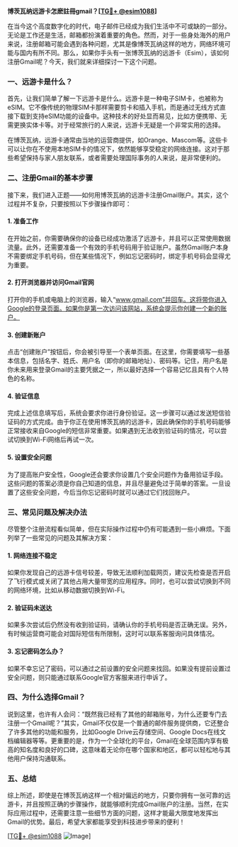 **博茨瓦纳远游卡怎麽註冊gmail？[[TG💪+ @esim1088](https://t.me/s/esim1088)]**

在当今这个高度数字化的时代，电子邮件已经成为我们生活中不可或缺的一部分。无论是工作还是生活，邮箱都扮演着重要的角色。然而，对于一些身处海外的用户来说，注册邮箱可能会遇到各种问题，尤其是像博茨瓦纳这样的地方，网络环境可能与国内有所不同。那么，如果你手头有一张博茨瓦纳的远游卡（Esim），该如何注册Gmail呢？今天，我们就来详细探讨一下这个问题。

### 一、远游卡是什么？

首先，让我们简单了解一下远游卡是什么。远游卡是一种电子SIM卡，也被称为eSIM。它不像传统的物理SIM卡那样需要剪卡和插入手机，而是通过无线方式直接下载到支持eSIM功能的设备中。这种技术的好处显而易见，比如方便携带、无需更换实体卡等。对于经常旅行的人来说，远游卡无疑是一个非常实用的选择。

在博茨瓦纳，远游卡通常由当地的运营商提供，如Orange、Mascom等。这些卡可以让你在不使用本地SIM卡的情况下，依然能够享受稳定的网络连接。这对于那些希望保持与家人朋友联系，或者需要处理国际事务的人来说，是非常便利的。

### 二、注册Gmail的基本步骤

接下来，我们进入正题——如何用博茨瓦纳的远游卡注册Gmail账户。其实，这个过程并不复杂，只要按照以下步骤操作即可：

#### 1. 准备工作

在开始之前，你需要确保你的设备已经成功激活了远游卡，并且可以正常使用数据流量。此外，还需要准备一个有效的手机号码用于验证账户。虽然Gmail账户本身不需要绑定手机号码，但在某些情况下，例如忘记密码时，绑定手机号码会显得尤为重要。

#### 2. 打开浏览器并访问Gmail官网

打开你的手机或电脑上的浏览器，输入“www.gmail.com”并回车。这将带你进入Google的登录页面。如果你是第一次访问该网站，系统会提示你创建一个新的账户。

#### 3. 创建新账户

点击“创建账户”按钮后，你会被引导至一个表单页面。在这里，你需要填写一些基本信息，包括名字、姓氏、用户名（即你的邮箱地址）、密码等。记住，用户名是你未来用来登录Gmail的主要凭据之一，所以最好选择一个容易记忆且具有个人特色的名称。

#### 4. 验证信息

完成上述信息填写后，系统会要求你进行身份验证。这一步骤可以通过发送短信验证码的方式完成。由于你正在使用博茨瓦纳的远游卡，因此确保你的手机号码能够正常接收来自Google的短信非常重要。如果遇到无法收到验证码的情况，可以尝试切换到Wi-Fi网络后再试一次。

#### 5. 设置安全问题

为了提高账户安全性，Google还会要求你设置几个安全问题作为备用验证手段。这些问题的答案必须是你自己知道的信息，并且尽量避免过于简单的答案。一旦设置了这些安全问题，今后当你忘记密码时就可以通过它们找回账户。

### 三、常见问题及解决办法

尽管整个注册流程看似简单，但在实际操作过程中仍有可能遇到一些小麻烦。下面列举了一些常见的问题及其解决方案：

#### 1. 网络连接不稳定

如果你发现自己的远游卡信号较差，导致无法顺利加载网页，建议先检查是否开启了飞行模式或关闭了其他占用大量带宽的应用程序。同时，也可以尝试切换到不同的网络环境，比如从移动数据切换到Wi-Fi。

#### 2. 验证码未送达

如果多次尝试后仍然没有收到验证码，请确认你的手机号码是否正确无误。另外，有时候运营商可能会对国际短信有所限制，这时可以联系客服询问具体情况。

#### 3. 忘记密码怎么办？

如果不幸忘记了密码，可以通过之前设置的安全问题来找回。如果没有提前设置过安全问题，则只能通过联系Google官方客服来进行申诉了。

### 四、为什么选择Gmail？

说到这里，也许有人会问：“既然我已经有了其他的邮箱账号，为什么还要专门去注册一个Gmail呢？”其实，Gmail不仅仅是一个普通的邮件服务提供商，它还整合了许多其他的功能和服务，比如Google Drive云存储空间、Google Docs在线文档编辑器等等。更重要的是，作为一个全球化的平台，Gmail在全球范围内享有极高的知名度和良好的口碑，这意味着无论你在哪个国家和地区，都可以轻松地与其他用户保持沟通联系。

### 五、总结

综上所述，即使是在博茨瓦纳这样一个相对偏远的地方，只要你拥有一张可靠的远游卡，并且按照正确的步骤操作，就能够顺利完成Gmail账户的注册。当然，在实际应用过程中，还需要注意一些细节方面的问题，这样才能最大限度地发挥出Gmail的优势。最后，希望大家都能享受到科技进步带来的便利！

[[TG💪+ @esim1088](https://t.me/s/esim1088) ![Image](https://i.postimg.cc/4NQfJmqS/Snipaste-2025-05-13-00-14-12.png)]